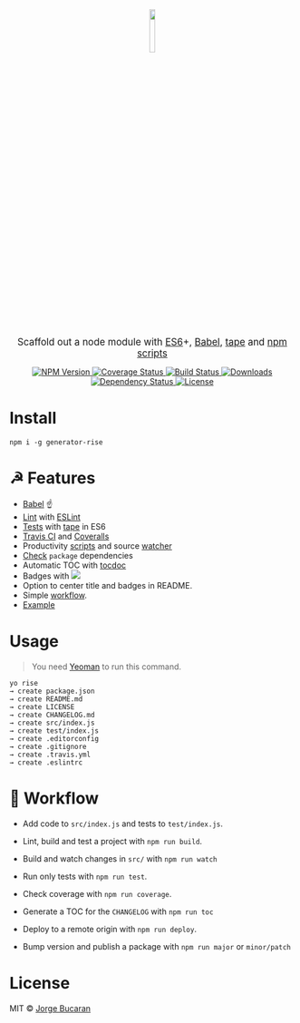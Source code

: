 <div align="center">
  <a href="http://git.io/rise">
    <img width=14% src="https://cloud.githubusercontent.com/assets/8317250/9429054/76a1f9dc-49fe-11e5-9acc-67ae78dbe1cb.png">
  </a>
</div>
<br>

<p align="center"><big>
Scaffold out a node module with <a href="https://github.com/lukehoban/es6features">ES6</a>+, <a href="https://babeljs.io">Babel</a>, <a href="https://github.com/substack/tape">tape</a> and <a href="https://docs.npmjs.com/misc/scripts">npm scripts</a>
</big></p>

<p align="center">
  <a href="https://npmjs.org/package/generator-rise">
    <img src="https://img.shields.io/npm/v/generator-rise.svg?style=flat-square"
         alt="NPM Version">
  </a>

  <a href="https://coveralls.io/r/bucaran/generator-rise">
    <img src="https://img.shields.io/coveralls/bucaran/generator-rise.svg?style=flat-square"
         alt="Coverage Status">
  </a>

  <a href="https://travis-ci.org/bucaran/generator-rise">
    <img src="https://img.shields.io/travis/bucaran/generator-rise.svg?style=flat-square"
         alt="Build Status">
  </a>

  <a href="https://npmjs.org/package/generator-rise">
    <img src="http://img.shields.io/npm/dm/generator-rise.svg?style=flat-square"
         alt="Downloads">
  </a>

  <a href="https://david-dm.org/bucaran/generator-rise.svg">
    <img src="https://david-dm.org/bucaran/generator-rise.svg?style=flat-square"
         alt="Dependency Status">
  </a>

  <a href="https://github.com/bucaran/generator-rise/blob/master/LICENSE">
    <img src="https://img.shields.io/npm/l/generator-rise.svg?style=flat-square"
         alt="License">
  </a>
</p>

# Install

```
npm i -g generator-rise
```

# ☭ Features

* [Babel](https://babeljs.io) :point_up:
* [Lint](http://stackoverflow.com/questions/8503559/what-is-linting) with [ESLint](http://eslint.org/)
* [Tests](http://programmers.stackexchange.com/questions/135218/what-is-the-difference-between-writing-test-cases-for-bdd-and-tdd) with [tape][tape] in ES6
* [Travis CI](http://docs.travis-ci.com/user/languages/javascript-with-nodejs/) and [Coveralls](https://coveralls.io)
* Productivity   [scripts](https://github.com/bucaran/generator-rise/blob/master/app/templates/package.json#L11) and source [watcher](https://github.com/mikeal/watch)
* [Check](https://github.com/maxogden/dependency-check) `package` dependencies
* Automatic TOC with [tocdoc](https://github.com/thlorenz/doctoc)
* Badges with [![][shields]](http://shields.io/)
* Option to center title and badges in README.
* Simple [workflow](#beginner-workflow).
* [Example][example]

# Usage
> You need [Yeoman](http://yeoman.io/) to run this command.

```
yo rise
→ create package.json
→ create README.md
→ create LICENSE
→ create CHANGELOG.md
→ create src/index.js
→ create test/index.js
→ create .editorconfig
→ create .gitignore
→ create .travis.yml
→ create .eslintrc
```

# :beginner: Workflow

* Add code to `src/index.js` and tests to `test/index.js`.

* Lint, build and test a project with `npm run build`.

* Build and watch changes in `src/` with `npm run watch`

* Run only tests with `npm run test`.

* Check coverage with `npm run coverage`.

* Generate a TOC for the `CHANGELOG` with `npm run toc`

* Deploy to a remote origin with `npm run deploy`.

* Bump version and publish a package with `npm run major` or `minor/patch`

# License

MIT © [Jorge Bucaran][author]

[author]:  https://github.com/bucaran
[tape]:    https://github.com/substack/tape
[shields]: https://img.shields.io/badge/shields-io-FF3399.svg?style=flat-square
[example]: https://github.com/bucaran/example-rise
